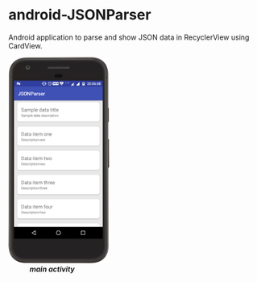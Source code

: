 # android-JSONParser
Android application to parse and show JSON data in RecyclerView using CardView.

<img src="https://github.com/jayantb95/android-JSONParser/blob/master/screenshot/MainActivity.png" height=408 width=200> <br/>
&emsp;&emsp;&emsp;<b><i>main activity</i></b>
